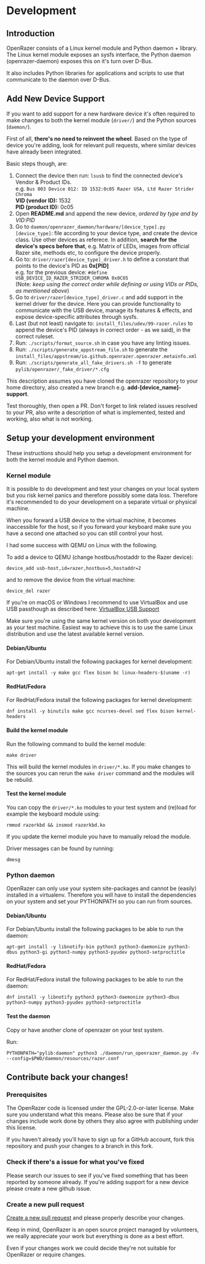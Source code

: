 # Development

## Introduction

OpenRazer consists of a Linux kernel module and Python daemon + library. The Linux kernel module exposes an
sysfs interface, the Python daemon (openrazer-daemon) exposes this on it's turn over D-Bus.

It also includes Python libraries for applications and scripts to use that communicate to the daemon over D-Bus.

## Add New Device Support

If you want to add support for a new hardware device it's often required to make changes to both the kernel module (`driver/`) and the Python sources (`daemon/`).

First of all, **there's no need to reinvent the wheel**. Based on the type of device you're adding, look for relevant pull requests, where similar devices have already been integrated.

Basic steps though, are:

1. Connect the device then run: `lsusb` to find the connected device's Vendor & Product IDs.
<br>e.g. `Bus 003 Device 012: ID 1532:0c05 Razer USA, Ltd Razer Strider Chroma`
<br> **VID (vendor ID):** 1532
<br> **PID (product ID):** 0c05
2. Open **README.md** and append the new device, *ordered by type and by VID:PID*
3. Go to `daemon/openrazer_daemon/hardware/[device_type].py`
<br> `[device_type]`: file according to your device type, and create the device class. Use other devices as referece. In addition, **search for the device's specs before that**, e.g. Matrix of LEDs, images from official Razer site, methods etc, to configure the device properly.
4.  Go to: `driver/razer[device_type]_driver.h` to define a constant that points to the device's PID as **0x[PID]**
<br> e.g. for the previous device: `#define USB_DEVICE_ID_RAZER_STRIDER_CHROMA 0x0C05`
<br> (Note: *keep using the correct order while defining or using VIDs or PIDs, as mentioned above*)
5. Go to `driver/razer[device_type]_driver.c` and add support in the kernel driver for the device. Here you can provide functionality to communicate with the USB device, manage its features & effects, and expose device-specific attributes through sysfs.
6. Last (but not least) navigate to: `install_files/udev/99-razer.rules` to append the device's PID (always in correct order - as we said), in the correct ruleset.
7. Run: `./scripts/format_source.sh` in case you have any linting issues.
8. Run: `./scripts/generate_appstream_file.sh` to generate the `install_files/appstream/io.github.openrazer.openrazer.metainfo.xml`
9. Run: `./scripts/generate_all_fake_drivers.sh -f` to generate `pylib/openrazer/_fake_driver/*.cfg`

This description assumes you have cloned the openrazer repository to your home directory, also created a new branch e.g. **add-[device_name]-support**.

Test thoroughly, then open a PR. Don't forget to link related issues resolved to your PR, also write a description of what is implemented, tested and working, also what is not working.

## Setup your development environment

These instructions should help you setup a development environment for both the kernel module and Python
daemon.

### Kernel module

It is possible to do development and test your changes on your local system but you risk kernel panics and therefore
possibly some data loss. Therefore it's recommended to do your development on a separate virtual or physical machine.

When you forward a USB device to the virtual machine, it becomes inaccessible for the host, so if you forward your
keyboard make sure you have a second one attached so you can still control your host.

I had some success with QEMU on Linux with the following.

To add a device to QEMU (change hostbus/hostaddr to the Razer device):
```
device_add usb-host,id=razer,hostbus=5,hostaddr=2
```

and to remove the device from the virtual machine:
```
device_del razer
```

If you're on macOS or Windows I recommend to use VirtualBox and use USB passthough as described here:
[VirtualBox USB Support](https://www.virtualbox.org/manual/ch03.html#settings-usb)

Make sure you're using the same kernel version on both your development as your test machine. Easiest way
to achieve this is to use the same Linux distribution and use the latest available kernel version.

#### Debian/Ubuntu

For Debian/Ubuntu install the following packages for kernel development:

```
apt-get install -y make gcc flex bison bc linux-headers-$(uname -r)
```

#### RedHat/Fedora

For RedHat/Fedora install the following packages for kernel development:

```
dnf install -y binutils make gcc ncurses-devel sed flex bison kernel-headers
```

#### Build the kernel module

Run the following command to build the kernel module:

```
make driver
```

This will build the kernel modules in `driver/*.ko`. If you make changes to the sources
you can rerun the `make driver` command and the modules will be rebuild.


#### Test the kernel module

You can copy the `driver/*.ko` modules to your test system and (re)load for example
the keyboard module using:

```
rmmod razerkbd && insmod razerkbd.ko
```

If you update the kernel module you have to manually reload the module.

Driver messages can be found by running:

```
dmesg
```

### Python daemon

OpenRazer can only use your system site-packages and cannot be (easily) installed in
a virtualenv. Therefore you will have to install the dependencies on your system and
set your PYTHONPATH so you can run from sources.

#### Debian/Ubuntu

For Debian/Ubuntu install the following packages to be able to run the daemon:

```
apt-get install -y libnotify-bin python3 python3-daemonize python3-dbus python3-gi python3-numpy python3-pyudev python3-setproctitle
```

#### RedHat/Fedora

For RedHat/Fedora install the following packages to be able to run the daemon:

```
dnf install -y libnotify python3 python3-daemonize python3-dbus python3-numpy python3-pyudev python3-setproctitle
```

#### Test the daemon

Copy or have another clone of openrazer on your test system.

Run:

```
PYTHONPATH="pylib:daemon" python3 ./daemon/run_openrazer_daemon.py -Fv --config=$PWD/daemon/resources/razer.conf
```

## Contribute back your changes!

### Prerequisites

The OpenRazer code is licensed under the GPL-2.0-or-later license. Make sure you understand what this means. Please
also be sure that if your changes include work done by others they also agree with publishing under this license.

If you haven't already you'll have to sign up for a GitHub account, fork this repository and push your changes to a
branch in this fork.

### Check if there's a issue for what you've fixed

Please search our issues to see if you've fixed something that has been reported by someone already. If you're
adding support for a new device please create a new github issue.

### Create a new pull request

[Create a new pull request](https://github.com/openrazer/openrazer/compare) and please properly describe your changes.

Keep in mind, OpenRazer is an open source project managed by volunteers, we really appreciate your work but
everything is done as a best effort.

Even if your changes work we could decide they're not suitable for OpenRazer or require changes.
